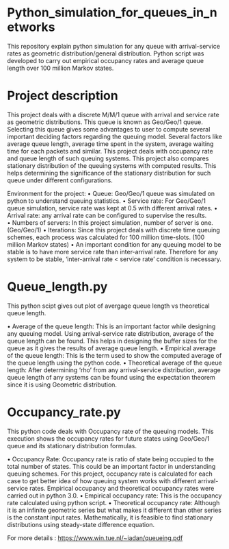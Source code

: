 # Python_simulation_for_queues_in_networks
This repository explain python simulation for any queue with arrival-service rates as geometric distribution/general distribution. Python script was developed to carry out empirical occupancy rates and average queue length over 100 million Markov states. 


# Project description

  This project deals with a discrete M/M/1 queue with arrival and service rate as geometric distributions. This queue is known as Geo/Geo/1 queue. 
  Selecting this queue gives some advantages to user to compute several important deciding factors regarding the queuing model. Several factors like average queue length, average time spent in the system, average waiting time for each packets and similar. 
  This project deals with occupancy rate and queue length of such queuing systems. This project also compares stationary distribution of the queuing systems with computed results. This helps determining the significance of the stationary distribution for such queue under different configurations. 

Environment for the project: 
•	Queue: Geo/Geo/1 queue was simulated on python to understand queuing statistics. 
•	Service rate: For Geo/Geo/1 queue simulation, service rate was kept at 0.5 with different arrival rates. 
•	Arrival rate:  any arrival rate can be configured to supervise the results.  
•	Numbers of servers: In this project simulation, number of server is one. (Geo/Geo/1)
•	Iterations: Since this project deals with discrete time queuing schemes, each process was calculated for 100 million time-slots. (100 million Markov states) 
•	An important condition for any queuing model to be stable is to have more service rate than inter-arrival rate. Therefore for any system to be stable, ‘inter-arrival rate < service rate’ condition is necessary. 

# Queue_length.py 

This python scipt gives out plot of avergage queue length vs theoretical queue length. 

•	Average of the queue length: This is an important factor while designing any queuing model. Using arrival-service rate distribution, average of the queue length can be found. This helps in designing the buffer sizes for the queue as it gives the results of average queue length. 
•	Empirical average of the queue length: This is the term used to show the computed average of the queue length using the python code. 
•	Theoretical average of the queue length: After determining ‘rho’ from any arrival-service distribution, average queue length of any systems can be found using the expectation theorem since it is using Geometric distribution. 
 
 
 # Occupancy_rate.py 
 
  This python code deals with Occupancy rate of the queuing models. This execution shows the occupancy rates for future states using Geo/Geo/1 queue and its stationary distribution formulas.  

•	Occupancy Rate: Occupancy rate is ratio of state being occupied to the total number of states. This could be an important factor in understanding queuing schemes. For this project, occupancy rate is calculated for each case to get better idea of how queuing system works with different arrival-service rates. Empirical occupancy and theoretical occupancy rates were carried out in python 3.0. 
•	Empirical occupancy rate: This is the occupancy rate calculated using python script. 
•	Theoretical occupancy rate:  Although it is an infinite geometric series but what makes it different than other series is the constant input rates. Mathematically, it is feasible to find stationary distributions using steady-state difference equation.
 





For more details : https://www.win.tue.nl/~iadan/queueing.pdf



